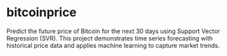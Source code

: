 # bitcoinprice
Predict the future price of Bitcoin for the next 30 days using Support Vector Regression (SVR). This project demonstrates time series forecasting with historical price data and applies machine learning to capture market trends.
